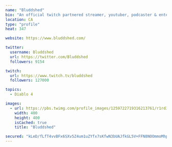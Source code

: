 ```yaml
---
name: "Bluddshed"
bio: "An official twitch partnered streamer, youtuber, podcaster & entertainer focusing on Diablo"
location: CA
type: "profile"
heat: 347

website: https://www.bluddshed.com/

twitter:
  username: Bluddshed
  url: https://twitter.com/Bluddshed
  followers: 9154

twitch:
  url: https://www.twitch.tv/bluddshed
  followers: 127000

topics:
  - Diablo 4

images:
  - url: https://pbs.twimg.com/profile_images/1259722719316213761/r1rd3DWs_400x400.jpg
    width: 400
    height: 400
    isCached: true
    title: "Bluddshed"

secured: "kLeD/fLfT4vvBFx6SXv5Z4um1uZYfx7sKfwN3bUAJfkGL5V+FFN8NOOmmoMhpoaPvlTMAeHeiFldRo3CXiOUfOJFWeNknd4aba9AgXR3oSJWXweJrY8n8VZ0BBeahIzW8Vcr+5hIAjrvGe6bAPoLu7d2A1y+Y4yiq8zK6akouVJ2ZNPonUOO/hlf11/Vo2L9w1QMpQZU1cRiWrjNicXPVPQwyrBYI+BJbc/BPpUsNpMLvMtyRLqHMagfBsZhC84izQUD1CTGkQ1ruII7Mg8AYpIaFkZHLQOFsVbFyjOiSTCBuPV2pzJPOe31fANTgFkfnuLw/EccatN7DmfMqk7jX+Syrds0CVnmDX+XnjnOBhEivjTIOaTxs6yNclMYSQOW;W3MPDC2dDCrpiNNbBNnAnA=="
---
```


